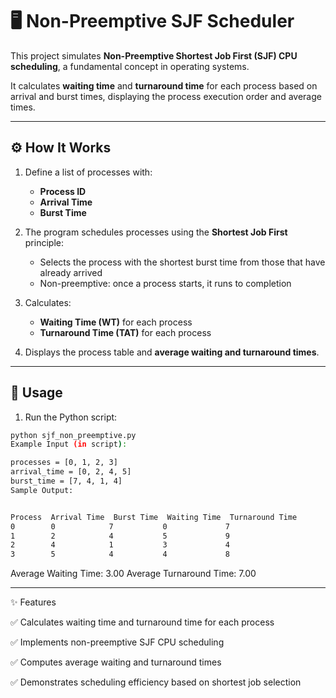 # 🖥️ Non-Preemptive SJF Scheduler

This project simulates **Non-Preemptive Shortest Job First (SJF) CPU scheduling**, a fundamental concept in operating systems.  

It calculates **waiting time** and **turnaround time** for each process based on arrival and burst times, displaying the process execution order and average times.

--------------------------------------------------------------------------------------------------

## ⚙️ How It Works

1. Define a list of processes with:
   - **Process ID**  
   - **Arrival Time**  
   - **Burst Time**  

2. The program schedules processes using the **Shortest Job First** principle:
   - Selects the process with the shortest burst time from those that have already arrived  
   - Non-preemptive: once a process starts, it runs to completion  

3. Calculates:
   - **Waiting Time (WT)** for each process  
   - **Turnaround Time (TAT)** for each process  

4. Displays the process table and **average waiting and turnaround times**.

--------------------------------------------------------------------------------------------------

## 🚀 Usage

1. Run the Python script:
```bash
python sjf_non_preemptive.py
Example Input (in script):

processes = [0, 1, 2, 3]
arrival_time = [0, 2, 4, 5]
burst_time = [7, 4, 1, 4]
Sample Output:


Process  Arrival Time  Burst Time  Waiting Time  Turnaround Time
0        0            7           0             7
1        2            4           5             9
2        4            1           3             4
3        5            4           4             8

```
Average Waiting Time: 3.00
Average Turnaround Time: 7.00

--------------------------------------------------------------------------------------------------

✨ Features

✅ Calculates waiting time and turnaround time for each process

✅ Implements non-preemptive SJF CPU scheduling

✅ Computes average waiting and turnaround times

✅ Demonstrates scheduling efficiency based on shortest job selection
